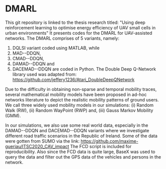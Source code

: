 # DMARL
This git repository is linked to the thesis research titled: "Using deep reinforcement learning to optimise energy efficiency of UAV small
cells in urban environments" It presents codes for the DMARL for UAV-assisted networks.
The DMARL comprises of 5 variants, namely: 
1. DQLSI variant coded using MATLAB, while
2. MAD--DDQN,
3. CMAD--DDQN,
4. DAMAD--DDQN and
5. DACEMAD--DDQN are coded in Python. The Double Deep Q-Network library used was adapted from: https://github.com/jeffery1236/Atari_DoubleDeepQNetwork

Due to the difficulty in obtaining non-sparse and temporal mobility traces, several mathematical mobility models have been proposed in ad-hoc networks literature to depict the realistic mobility patterns of ground users. We call three widely used mobility models in our simulations: 
(i) Random Walk (RW),
(ii) Random WayPoint (RWP) and,
(iii) Gauss Markov Mobility (GMM). 

In our simulations, we also use some real world data, especially in the DAMAD--DDQN and DACEMAD--DDQN variants where we investigate different road traffic scenarios in the Republic of Ireland. Some of the data were gotten from SUMO via the link: https://github.com/maxime-gueriau/ITSC2020_CAV_impact
The FCD script is included for reproducibility. Also since the FCD data is quite large, BaseX was used to query the data and filter out the GPS data of the vehicles and persons in the network.

